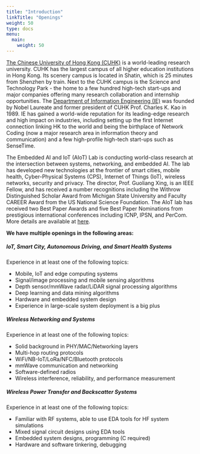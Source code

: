 ```yaml
---
title: "Introduction"
linkTitle: "Openings"
weight: 50
type: docs
menu:
  main:
    weight: 50
---
```


[The Chinese University of Hong Kong (CUHK)](https://www.cuhk.edu.hk/chinese/index.html) is a world-leading research university. CUHK has the largest campus of all higher education institutions in Hong Kong. Its scenery campus is located in Shatin, which is 25 minutes from Shenzhen by train. Next to the CUHK campus is the Science and Technology Park - the home to a few hundred high-tech start-ups and major companies offering many research collaboration and internship opportunities. The [Department of Information Engineering (IE)](https://www.ie.cuhk.edu.hk) was founded by Nobel Laureate and former president of CUHK Prof. Charles K. Kao in 1989. IE has gained a world-wide reputation for its leading-edge research and high impact on industries, including setting up the first Internet connection linking HK to the world and being the birthplace of Network Coding (now a major research area in information theory and communication) and a few high-profile high-tech start-ups such as SenseTime.

The Embedded AI and IoT (AIoT) Lab is conducting world-class research at the intersection between systems, networking, and embedded AI. The lab has developed new technologies at the frontier of smart cities, mobile health, Cyber-Physical Systems (CPS), Internet of Things (IoT), wireless networks, security and privacy. The director, Prof. Guoliang Xing, is an IEEE Fellow, and has received a number recognitions including the Withrow Distinguished Scholar Award from Michigan State University and Faculty CAREER Award from the US National Science Foundation. The AIoT lab has received two Best Paper Awards and five Best Paper Nominations from prestigious international conferences including ICNP, IPSN, and PerCom. More details are available at [here](http://www.ie.cuhk.edu.hk/~glxing/).

**We have multiple openings in the following areas:**

##### **IoT, Smart City, Autonomous Driving, and Smart Health Systems**
Experience in at least one of the following topics:
- Mobile, IoT and edge computing systems
- Signal/image processing and mobile sensing algorithms
- Depth sensor/mmWave radar/LiDAR signal processing algorithms
- Deep learning and data mining algorithms
- Hardware and embedded system design
- Experience in large-scale system deployment is a big plus

##### **Wireless Networking and Systems**
Experience in at least one of the following topics:
- Solid background in PHY/MAC/Networking layers
- Multi-hop routing protocols
- WiFi/NB-IoT/LoRa/NFC/Bluetooth protocols
- mmWave communication and networking
- Software-defined radios
- Wireless interference, reliability, and performance measurement

##### **Wireless Power Transfer and Backscatter Systems**
Experience in at least one of the following topics:
- Familiar with RF systems, able to use EDA tools for HF system simulations
- Mixed signal circuit designs using EDA tools
- Embedded system designs, programming (C required)
- Hardware and software tinkering, debugging